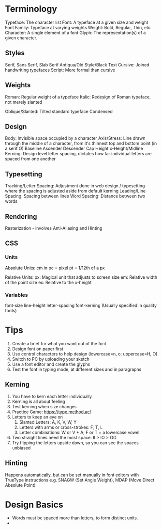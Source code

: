 # Terminology

Typeface: The character list
Font: A typeface at a given size and weight
Font Family: Typeface at varying weights
Weight: Bold, Regular, Thin, etc.
Character: A single element of a font
Glyph: The representation(s) of a given character.

## Styles
Serif, Sans Serif, Slab Serif
Antiqua/Old Style/Black Text
Cursive: Joined handwriting typefaces
Script: More formal than cursive

## Weights
Roman: Regular weight of a typeface
Italic: Redesign of Roman typeface, not merely slanted

Oblique/Slanted: Tilted standard typeface
Condensed

## Design
Body: Invisible space occupied by a character
Axis/Stress: Line drawn through the middle of a character, from it's thinnest top and bottom point (in a serif O)
Baseline
Ascender
Descender
Cap Height
x-Height/Midline
Kerning: Design level letter spacing, dictates how far individual letters are spaced from one another

## Typesetting
Tracking/Letter Spacing: Adjustment done in web design / typesetting where the spacing is adjusted aside from default kerning
Leading/Line Spacing: Spacing between lines
Word Spacing: Distance between two words

## Rendering
Rasterization - involves Anti-Aliasing and Hinting

## CSS
### Units
Absolute Units:
cm
in
pc = pixel
pt = 1/12th of a px

Relative Units:
px: Magical unit that adjusts to screen size
em: Relative width of the point size
ex: Relative to the x-height

### Variables
font-size
line-height
letter-spacing
font-kerning (Usually specified in quality fonts)

# Tips
1. Create a brief for what you want out of the font
2. Design font on paper first
3. Use control characters to help design (lowercase=n, o; uppercase=H, O)
4. Switch to PC by uploading your sketch
5. Use a font editor and create the glyphs
6. Test the font in typing mode, at different sizes and in paragraphs

## Kerning
1. You have to kern each letter individually
2. Kerning is all about feeling
3. Test kerning when size changes
4. Practice Game: https://type.method.ac/
5. Letters to keep an eye on
	1. Slanted Letters: A, K, V, W, Y
	2. Letters with arms or cross-strokes: F, T, L
	3. Letter combinations: W or V + A; F or T + a lowercase vowel
6. Two straight lines need the most space: II > IO > OO
7. Try flipping the letters upside down, so you can see the spaces unbiased

## Hinting
Happens automatically, but can be set manually in font editors with TrueType instructions
e.g. SNAGW (Set Angle Weight), MDAP (Move Direct Absolute Point)

# Design Basics
- Words must be spaced more than letters, to form distinct units.
- 